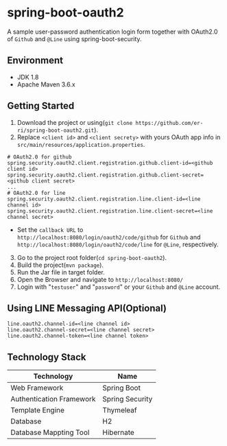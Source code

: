 # spring-boot-oauth2
A sample user-password authentication login form together with OAuth2.0 of `Github` and `@Line` using spring-boot-security.

## Environment
* JDK 1.8
* Apache Maven 3.6.x

## Getting Started
1. Download the project or using(`git clone https://github.com/er-ri/spring-boot-oauth2.git`).
2. Replace `<client id>` and `<client secrety>` with yours OAuth app info in `src/main/resources/application.properties`.
```
# OAuth2.0 for github
spring.security.oauth2.client.registration.github.client-id=<github client id>
spring.security.oauth2.client.registration.github.client-secret=<github client secret>
...
# OAuth2.0 for line
spring.security.oauth2.client.registration.line.client-id=<line channel id>
spring.security.oauth2.client.registration.line.client-secret=<line channel secret>
```
* Set the `callback URL` to `http://localhost:8080/login/oauth2/code/github` for `Github` and `http://localhost:8080/login/oauth2/code/line` for `@Line`, respectively.
3. Go to the project root folder(`cd spring-boot-oauth2`).
4. Build the project(`mvn package`).
5. Run the Jar file in target folder.
6. Open the Browser and navigate to `http://localhost:8080/`
7. Login with "`testuser`" and "`password`" or your `Github` and `@Line` account.

## Using LINE Messaging API(Optional)
```
line.oauth2.channel-id=<line channel id>
line.oauth2.channel-secret=<line channel secret>
line.oauth2.channel-token=<line channel token>
```

## Technology Stack
| Technology               | Name            |
|--------------------------|-----------------|
| Web Framework            | Spring Boot     |
| Authentication Framework | Spring Security |
| Template Engine          | Thymeleaf       |
| Database                 | H2              |
| Database Mappting Tool   | Hibernate       |
